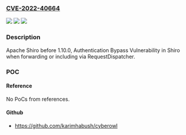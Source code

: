 ### [CVE-2022-40664](https://cve.mitre.org/cgi-bin/cvename.cgi?name=CVE-2022-40664)
![](https://img.shields.io/static/v1?label=Product&message=Apache%20Shiro&color=blue)
![](https://img.shields.io/static/v1?label=Version&message=Apache%20Shiro%3C%201.10.0%20&color=brighgreen)
![](https://img.shields.io/static/v1?label=Vulnerability&message=CWE-287%20Improper%20Authentication&color=brighgreen)

### Description

Apache Shiro before 1.10.0, Authentication Bypass Vulnerability in Shiro when forwarding or including via RequestDispatcher.

### POC

#### Reference
No PoCs from references.

#### Github
- https://github.com/karimhabush/cyberowl

